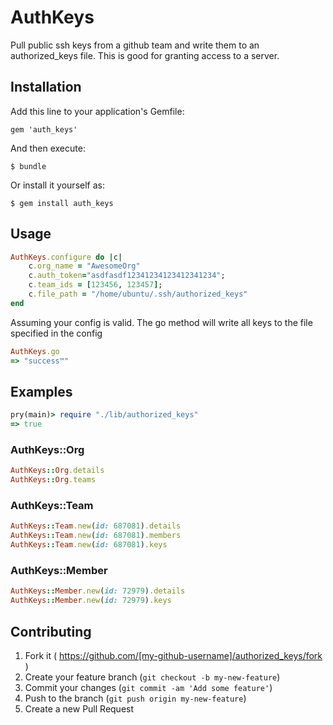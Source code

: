 # AuthKeys

Pull public ssh keys from a github team and write them to an authorized_keys file. This is good for granting access to a server.

## Installation

Add this line to your application's Gemfile:

```
gem 'auth_keys'
```

And then execute:

    $ bundle

Or install it yourself as:

    $ gem install auth_keys


## Usage

```ruby
AuthKeys.configure do |c|
    c.org_name = "AwesomeOrg"
    c.auth_token="asdfasdf12341234123412341234";
    c.team_ids = [123456, 123457];
    c.file_path = "/home/ubuntu/.ssh/authorized_keys"
end
```

Assuming your config is valid.  The go method will write all keys to the file specified in the config

```ruby
AuthKeys.go
=> "success™"
```

## Examples
```ruby
pry(main)> require "./lib/authorized_keys"
=> true
```



### AuthKeys::Org
```ruby
AuthKeys::Org.details
AuthKeys::Org.teams
```

### AuthKeys::Team
```ruby
AuthKeys::Team.new(id: 687081).details
AuthKeys::Team.new(id: 687081).members
AuthKeys::Team.new(id: 687081).keys
```

### AuthKeys::Member
```ruby
AuthKeys::Member.new(id: 72979).details
AuthKeys::Member.new(id: 72979).keys
```


## Contributing

1. Fork it ( https://github.com/[my-github-username]/authorized_keys/fork )
2. Create your feature branch (`git checkout -b my-new-feature`)
3. Commit your changes (`git commit -am 'Add some feature'`)
4. Push to the branch (`git push origin my-new-feature`)
5. Create a new Pull Request
